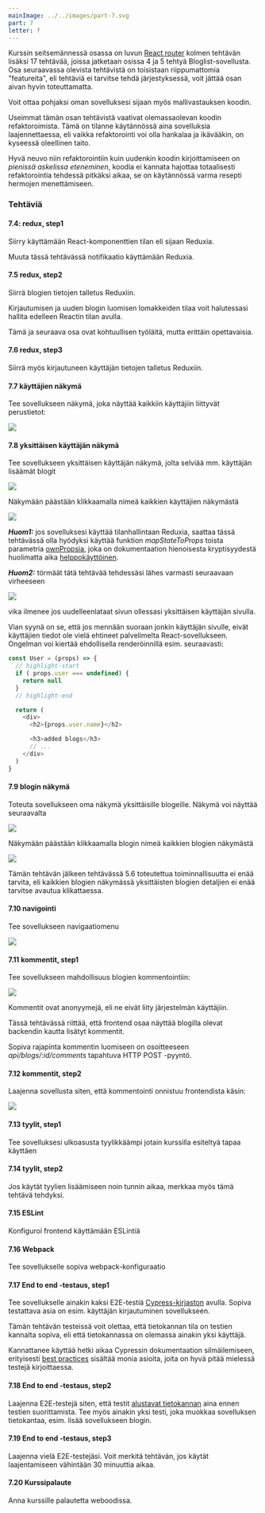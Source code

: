 ```yaml
---
mainImage: ../../images/part-7.svg
part: 7
letter: f
---
```


<div class="content">

Kurssin seitsemännessä osassa on luvun [React router](/osa7/react_router) kolmen tehtävän lisäksi 17 tehtävää, joissa jatketaan osissa 4 ja 5 tehtyä Bloglist-sovellusta.  Osa seuraavassa olevista tehtävistä on toisistaan riippumattomia "featureita", eli tehtäviä ei tarvitse tehdä järjestyksessä, voit jättää osan aivan hyvin toteuttamatta.

Voit ottaa pohjaksi oman sovelluksesi sijaan myös mallivastauksen koodin.

Useimmat tämän osan tehtävistä vaativat olemassaolevan koodin refaktoroimista. Tämä on tilanne käytännössä aina sovelluksia laajennettaessa, eli vaikka refaktorointi voi olla hankalaa ja ikävääkin, on kyseessä oleellinen taito.

Hyvä neuvo niin refaktorointiin kuin uudenkin koodin kirjoittamiseen on <i>pienissä askelissa eteneminen</i>, koodia ei kannata hajottaa totaalisesti refaktorointia tehdessä pitkäksi aikaa, se on käytännössä varma resepti hermojen menettämiseen.

</div>

<div class="tasks">

### Tehtäviä

#### 7.4: redux, step1

Siirry käyttämään React-komponenttien tilan eli sijaan Reduxia.

Muuta tässä tehtävässä notifikaatio käyttämään Reduxia.

#### 7.5 redux, step2

Siirrä blogien tietojen talletus Reduxiin.

Kirjautumisen ja uuden blogin luomisen lomakkeiden tilaa voit halutessasi hallita edelleen Reactin tilan avulla. 

Tämä ja seuraava osa ovat kohtuullisen työläitä, mutta erittäin opettavaisia.

#### 7.6 redux, step3

Siirrä myös kirjautuneen käyttäjän tietojen talletus Reduxiin.

#### 7.7 käyttäjien näkymä

Tee sovellukseen näkymä, joka näyttää kaikkiin käyttäjiin liittyvät perustietot:

![](../images/7/41.png)


#### 7.8 yksittäisen käyttäjän näkymä

Tee sovellukseen yksittäisen käyttäjän näkymä, jolta selviää mm. käyttäjän lisäämät blogit

![](../images/7/44.png)

Näkymään päästään klikkaamalla nimeä kaikkien käyttäjien näkymästä

![](../images/7/43.png)

<i>**Huom1:**</i> jos sovelluksesi käyttää tilanhallintaan Reduxia, saattaa tässä tehtävässä olla hyödyksi käyttää funktion _mapStateToProps_ toista parametria [ownPropsia](https://react-redux.js.org/api/connect#mapstatetoprops-state-ownprops-object), joka on dokumentaation hienoisesta kryptisyydestä huolimatta aika [helppokäyttöinen](https://stackoverflow.com/questions/41198842/what-is-the-use-of-the-ownprops-arg-in-mapstatetoprops-and-mapdispatchtoprops).

<i>**Huom2:**</i> törmäät tätä tehtävää tehdessäsi lähes varmasti seuraavaan virheeseen

![](../images/7/42a.png)

vika ilmenee jos uudelleenlataat sivun ollessasi yksittäisen käyttäjän sivulla. 

Vian syynä on se, että jos mennään suoraan jonkin käyttäjän sivulle, eivät käyttäjien tiedot ole vielä ehtineet palvelimelta React-sovellukseen. Ongelman voi kiertää ehdollisella renderöinnillä esim. seuraavasti:

```js
const User = (props) => {
  // highlight-start
  if ( props.user === undefined) { 
    return null
  }
  // highlight-end

  return (
    <div>
      <h2>{props.user.name}</h2>

      <h3>added blogs</h3>
      // ...
    </div>
  )
}
```

#### 7.9 blogin näkymä

Toteuta sovellukseen oma näkymä yksittäisille blogeille. Näkymä voi näyttää seuraavalta

![](../images/7/45.png)

Näkymään päästään klikkaamalla blogin nimeä kaikkien blogien näkymästä

![](../images/7/46.png)

Tämän tehtävän jälkeen tehtävässä 5.6 toteutettua toiminnallisuutta ei enää tarvita, eli kaikkien blogien näkymässä yksittäisten blogien detaljien ei enää tarvitse avautua klikattaessa.

#### 7.10 navigointi

Tee sovellukseen navigaatiomenu

![](../images/7/47.png)

#### 7.11 kommentit, step1

Tee sovellukseen mahdollisuus blogien kommentointiin:

![](../images/7/48.png)

Kommentit ovat anonyymejä, eli ne eivät liity järjestelmän käyttäjiin.

Tässä tehtävässä riittää, että frontend osaa näyttää blogilla olevat backendin kautta lisätyt kommentit.

Sopiva rajapinta kommentin luomiseen on osoitteeseen <i>api/blogs/:id/comments</i> tapahtuva HTTP POST -pyyntö.

#### 7.12 kommentit, step2

Laajenna sovellusta siten, että kommentointi onnistuu frontendista käsin:

![](../images/7/49.png)

#### 7.13 tyylit, step1

Tee sovelluksesi ulkoasusta tyylikkäämpi jotain kurssilla esiteltyä tapaa käyttäen

#### 7.14 tyylit, step2

Jos käytät tyylien lisäämiseen noin tunnin aikaa, merkkaa myös tämä tehtävä tehdyksi.

#### 7.15 ESLint

Konfiguroi frontend käyttämään ESLintiä

#### 7.16 Webpack

Tee sovellukselle sopiva webpack-konfiguraatio

#### 7.17 End to end -testaus, step1

Tee sovellukselle ainakin kaksi E2E-testiä [Cypress-kirjaston](/osa7/luokkakomponentit_e_2_e_testaus#sovelluksen-end-to-end-testaus) avulla. Sopiva testattava asia on esim. käyttäjän kirjautuminen sovellukseen.

Tämän tehtävän testeissä voit olettaa, että tietokannan tila on testien kannalta sopiva, eli että tietokannassa on olemassa ainakin yksi käyttäjä. 

Kannattanee käyttää hetki aikaa Cypressin dokumentaation silmäilemiseen, erityisesti 
[best practices](https://docs.cypress.io/guides/references/best-practices.html) sisältää monia asioita, joita on hyvä pitää mielessä testejä kirjoittaessa.

#### 7.18 End to end -testaus, step2

Laajenna E2E-testejä siten, että testit [alustavat tietokannan](/osa7/luokkakomponentit_e_2_e_testaus#tietokannan-tilan-kontrollointi) aina ennen testien suorittamista. Tee myös ainakin yksi testi, joka muokkaa sovelluksen tietokantaa, esim. lisää sovellukseen blogin.

#### 7.19 End to end -testaus, step3

Laajenna vielä E2E-testejäsi. Voit merkitä tehtävän, jos käytät laajentamiseen vähintään 30 minuuttia aikaa.

#### 7.20 Kurssipalaute

Anna kurssille palautetta weboodissa.

</div>
